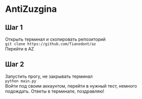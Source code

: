 # AntiZuzgina
## Шаг 1
Открыть терминал и скопировать репозиторий  
`git clone https://github.com/Tianodont/az`  
Перейти в AZ  
## Шаг 2
Запустить прогу, не закрывать терминал  
`python main.py`  
Войти под своим аккаунтом, перейти в нужный тест, немного подождать. Ответы в терминале, поздравляю!  
